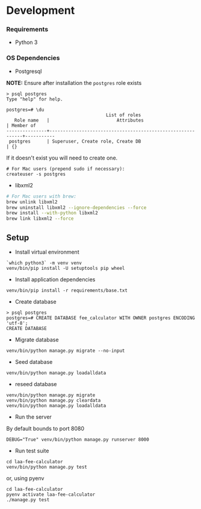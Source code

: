 # Development

### Requirements

* Python 3

### OS Dependencies

* Postgresql

**NOTE:** Ensure after installation the `postgres` role exists

```
> psql postgres
Type "help" for help.

postgres=# \du
                                     List of roles
   Role name   |                         Attributes                         | Member of
---------------+------------------------------------------------------------+-----------
 postgres      | Superuser, Create role, Create DB                          | {}
```

If it doesn't exist you will need to create one.
```
# For Mac users (prepend sudo if necessary):
createuser -s postgres
```

* libxml2

```bash
# For Mac users with brew:
brew unlink libxml2
brew uninstall libxml2 --ignore-dependencies --force
brew install --with-python libxml2
brew link libxml2 --force
```

## Setup

* Install virtual environment

```
`which python3` -m venv venv
venv/bin/pip install -U setuptools pip wheel
```

* Install application dependencies

```
venv/bin/pip install -r requirements/base.txt
```

* Create database

```
> psql postgres
postgres=# CREATE DATABASE fee_calculator WITH OWNER postgres ENCODING 'utf-8';
CREATE DATABASE
```

* Migrate database

```
venv/bin/python manage.py migrate --no-input
```

* Seed database

```
venv/bin/python manage.py loadalldata
```

* reseed database
```
venv/bin/python manage.py migrate
venv/bin/python manage.py cleardata
venv/bin/python manage.py loadalldata
```

* Run the server

By default bounds to port 8080

```
DEBUG="True" venv/bin/python manage.py runserver 8000
```

* Run test suite

```
cd laa-fee-calculator
venv/bin/python manage.py test
```

or, using pyenv
```
cd laa-fee-calculator
pyenv activate laa-fee-calculator
./manage.py test
```
